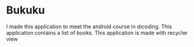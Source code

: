 # Bukuku
I made this application to meet the android course in dicoding. This application contains a list of books. This application is made with recycler view
